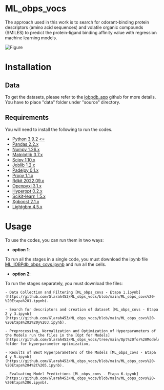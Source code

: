 # ML_obps_vocs

The approach used in this work is to search for odorant-binding protein descriptors (amino acid sequences) and volatile organic compounds (SMILES) to predict the protein-ligand binding affinity value with regression machine learning models.

![Figure](https://github.com/Glarah453/ML_obps_vocs/blob/main/figures/Esquema%20de%20Flujo%20de%20trabajo.jpg)


# Installation

## Data

To get the datasets, please refer to the [iobpdb_app](https://github.com/sshuklz/iobpdb_app.git) github for more details. You have to place "data" folder under "source" directory.

## Requirements

You will need to install the following to run the codes.


*   [Python 3.9.2 <=](https://www.python.org/downloads/)
*   [Pandas 2.2.x](https://pandas.pydata.org/docs/getting_started/install.html)
*   [Numpy 1.26.x](https://numpy.org/install/)
*   [Matplotlib 3.7.x](https://matplotlib.org/3.7.0/)
*   [Scipy 1.10.x](https://scipy.org/install/)
*   [Joblib 1.2.x](https://joblib.readthedocs.io/en/stable/installing.html)
*   [Padelpy 0.1.x](https://pypi.org/project/padelpy/)
*   [Propy 1.1.x](https://pypi.org/project/propy3/)
*   [Rdkit 2022.09.x](https://www.rdkit.org/docs/Install.html)
*   [Openpyxl 3.1.x](https://openpyxl.readthedocs.io/en/stable/tutorial.html)
*   [Hyperopt 0.2.x](https://hyperopt.github.io/hyperopt/)
*   [Scikit-learn 1.5.x](https://scikit-learn.org/1.5/install.html)
*   [Xgboost 2.1.x](https://xgboost.readthedocs.io/en/latest/install.html)
*   [Lightgbm 4.5.x](https://lightgbm.readthedocs.io/en/latest/Installation-Guide.html)


# Usage

To use the codes, you can run them in two ways:

* **option 1**:

To run all the stages in a single code, you must download the ipynb file [ML_IOBPdb_obps_covs.ipynb](https://github.com/Glarah453/ML_obps_vocs/blob/main/ML_IOBPdb_obps_covs.ipynb) and run all the cells.

* **option 2**:

To run the stages separately, you must download the files:

    - Data Collection and Filtering [ML_obps_covs - Etapa 1.ipynb](https://github.com/Glarah453/ML_obps_vocs/blob/main/ML_obps_covs%20-%20Etapa%201.ipynb). 

    - Search for descriptors and creation of dataset [ML_obps_covs - Etapa 2 y 3.ipynb](https://github.com/Glarah453/ML_obps_vocs/blob/main/ML_obps_covs%20-%20Etapa%202%20y%203.ipynb). 

    - Preprocessing, Normalization and Optimization of Hyperparameters of the Models run the files in the [Opt for Models](https://github.com/Glarah453/ML_obps_vocs/tree/main/Opt%20for%20Models)  folder for hyperparameter optimization,

    - Results of Best Hyperparameters of the Models [ML_obps_covs - Etapa 4 y 5.ipynb](https://github.com/Glarah453/ML_obps_vocs/blob/main/ML_obps_covs%20-%20Etapa%204%2C%205.ipynb).

    - Evaluating Model Predictions [ML_obps_covs - Etapa 6.ipynb](https://github.com/Glarah453/ML_obps_vocs/blob/main/ML_obps_covs%20-%20Etapa%206.ipynb).